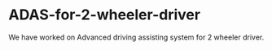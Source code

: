 # ADAS-for-2-wheeler-driver
We have worked on Advanced driving assisting system for 2 wheeler driver. 
